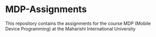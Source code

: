 # MDP-Assignments
This repository contains the assignments for the course MDP (Mobile Device Programming) at the Maharishi International University